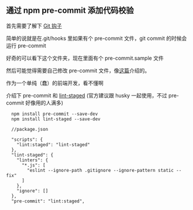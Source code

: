 ## 通过 npm pre-commit 添加代码校验

首先需要了解下 [Git 钩子](https://git-scm.com/book/zh/v2/%E8%87%AA%E5%AE%9A%E4%B9%89-Git-Git-%E9%92%A9%E5%AD%90)

简单的说就是在.git/hooks 里如果有个 pre-commit 文件，git commit 的时候会运行 pre-commit

好奇的可以看下这个文件夹，现在里面有个 pre-commit.sample 文件

然后可能觉得需要自己修改 pre-commit 文件，像[这篇](http://wulv.site/2017-02-17/%E4%BD%BF%E7%94%A8git%E9%92%A9%E5%AD%90%E5%81%9Aeslint%E6%A0%A1%E9%AA%8C.html)介绍的。

作为一个单纯（蠢）的前端开发，看不懂啊

介绍下 pre-commit 和 [lint-staged](https://github.com/okonet/lint-staged) (官方建议跟 husky 一起使用，不过 pre-commit 好像用的人满多)

```
  npm install pre-commit --save-dev
  npm install lint-staged --save-dev

  //package.json

  "scripts": {
    "lint:staged": "lint-staged"
  },
  "lint-staged": {
    "linters": {
      "*.js": [
        "eslint --ignore-path .gitignore --ignore-pattern static --fix"
      ]
    },
    "ignore": []
  },
  "pre-commit": "lint:staged",
```
